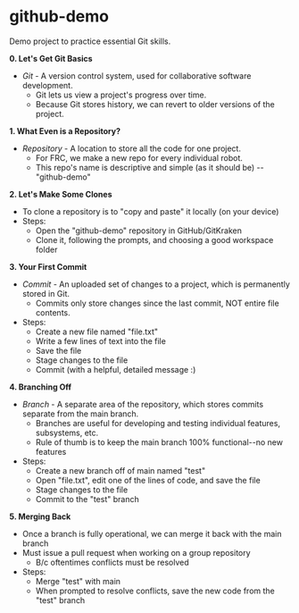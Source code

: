 # github-demo
Demo project to practice essential Git skills.


**0. Let's Get Git Basics**
- *Git* - A version control system, used for collaborative software development.
  - Git lets us view a project's progress over time.
  - Because Git stores history, we can revert to older versions of the project.


**1. What Even is a Repository?**
- *Repository* - A location to store all the code for one project.
  - For FRC, we make a new repo for every individual robot.
  - This repo's name is descriptive and simple (as it should be) -- "github-demo"
  
  
**2. Let's Make Some Clones**
- To clone a repository is to "copy and paste" it locally (on your device)
- Steps:
  - Open the "github-demo" repository in GitHub/GitKraken
  - Clone it, following the prompts, and choosing a good workspace folder


**3. Your First Commit**
- *Commit* - An uploaded set of changes to a project, which is permanently stored in Git.
  - Commits only store changes since the last commit, NOT entire file contents.
- Steps:
  - Create a new file named "file.txt"
  - Write a few lines of text into the file
  - Save the file
  - Stage changes to the file
  - Commit (with a helpful, detailed message :)
  
  
**4. Branching Off**
- *Branch* - A separate area of the repository, which stores commits separate from the main branch.
  - Branches are useful for developing and testing individual features, subsystems, etc.
  - Rule of thumb is to keep the main branch 100% functional--no new features
- Steps:
  - Create a new branch off of main named "test"
  - Open "file.txt", edit one of the lines of code, and save the file
  - Stage changes to the file
  - Commit to the "test" branch
  
  
 **5. Merging Back**
- Once a branch is fully operational, we can merge it back with the main branch
- Must issue a pull request when working on a group repository
  - B/c oftentimes conflicts must be resolved
- Steps:
  - Merge "test" with main
  - When prompted to resolve conflicts, save the new code from the "test" branch
